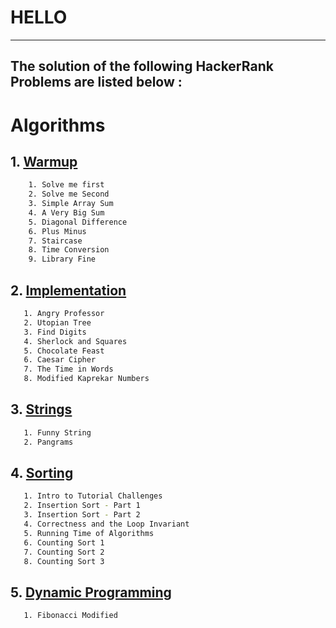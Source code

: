 # HELLO
---
## The solution of the following HackerRank Problems are listed below :  

# Algorithms
## 1. [Warmup](https://github.com/sayantanpandit/HackerRank/tree/master/Algorithms/Warmup)
```sh
    1. Solve me first
    2. Solve me Second
    3. Simple Array Sum
    4. A Very Big Sum
    5. Diagonal Difference
    6. Plus Minus
    7. Staircase
    8. Time Conversion
    9. Library Fine
```
## 2. [Implementation](https://github.com/sayantanpandit/HackerRank/tree/master/Algorithms/Implementation)
```sh
   1. Angry Professor
   2. Utopian Tree
   3. Find Digits
   4. Sherlock and Squares
   5. Chocolate Feast
   6. Caesar Cipher
   7. The Time in Words
   8. Modified Kaprekar Numbers
```
## 3. [Strings](https://github.com/sayantanpandit/HackerRank/tree/master/Algorithms/Strings)
```sh
   1. Funny String
   2. Pangrams
```
## 4. [Sorting](https://github.com/sayantanpandit/HackerRank/tree/master/Algorithms/Sorting)
```sh
   1. Intro to Tutorial Challenges
   2. Insertion Sort - Part 1
   3. Insertion Sort - Part 2
   4. Correctness and the Loop Invariant
   5. Running Time of Algorithms
   6. Counting Sort 1
   7. Counting Sort 2
   8. Counting Sort 3
```
## 5. [Dynamic Programming](https://github.com/sayantanpandit/HackerRank/tree/master/Algorithms/Dynamic_Programming)
```sh
   1. Fibonacci Modified
```
